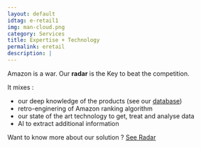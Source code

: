 ```yaml
---
layout: default
idtag: e-retail1
img: man-cloud.png
category: Services
title: Expertise + Technology
permalink: eretail
description: |
---
```

Amazon is a war. Our **radar** is the Key to beat the competition.

It mixes :
- our deep knowledge of the products (see our <a href="#database">database</a>)
- retro-enginering of Amazon ranking algorithm
- our state of the art technology to get, treat and analyse data
- AI to extract additional information


Want to know more about our solution ? <a class="btn btn-success page-scroll" href="#product">See Radar </a>
